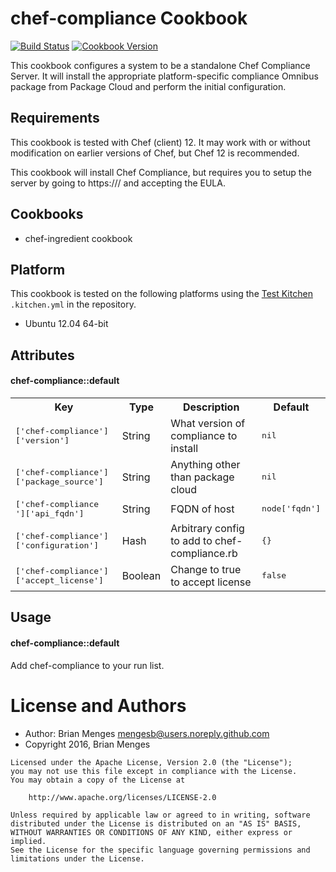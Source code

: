 chef-compliance Cookbook
=======================

[![Build Status](https://travis-ci.org/mengesb/chef-compliance.svg?branch=master)](https://travis-ci.org/mengesb/chef-compliance)
[![Cookbook Version](https://img.shields.io/cookbook/v/chef-compliance.svg)](https://supermarket.chef.io/cookbooks/chef-compliance)

This cookbook configures a system to be a standalone Chef Compliance Server. It
will install the appropriate platform-specific compliance Omnibus
package from Package Cloud and perform the initial configuration.


Requirements
------------
This cookbook is tested with  Chef (client) 12. It may work with or
without modification on earlier versions of Chef, but Chef 12 is
recommended.

This cookbook will install Chef Compliance, but requires you to setup
the server by going to https://<host>/ and accepting the EULA.

## Cookbooks

* chef-ingredient cookbook

## Platform

This cookbook is tested on the following platforms using the
[Test Kitchen](http://kitchen.ci) `.kitchen.yml` in the repository.

- Ubuntu 12.04 64-bit

Attributes
----------

#### chef-compliance::default
<table>
  <tr>
    <th>Key</th>
    <th>Type</th>
    <th>Description</th>
    <th>Default</th>
  </tr>
  <tr>
    <td><tt>['chef-compliance']['version']</tt></td>
    <td>String</td>
    <td>What version of compliance to install</td>
    <td><tt>nil</tt></td>
  </tr>
  <tr>
    <td><tt>['chef-compliance']['package_source']</tt></td>
    <td>String</td>
    <td>Anything other than package cloud</td>
    <td><tt>nil</tt></td>
  </tr>
  <tr>
    <td><tt>['chef-compliance ']['api_fqdn']</tt></td>
    <td>String</td>
    <td>FQDN of host</td>
    <td><tt>node['fqdn']</tt></td>
  </tr>
  <tr>
    <td><tt>['chef-compliance']['configuration']</tt></td>
    <td>Hash</td>
    <td>Arbitrary config to add to chef-compliance.rb</td>
    <td><tt>{}</tt></td>
  </tr>
  <tr>
    <td><tt>['chef-compliance']['accept_license']</tt></td>
    <td>Boolean</td>
    <td>Change to true to accept license</td>
    <td><tt>false</tt></td>
  </tr>
</table>

Usage
-----
#### chef-compliance::default

Add chef-compliance to your run list.


# License and Authors

* Author: Brian Menges <mengesb@users.noreply.github.com>
* Copyright 2016, Brian Menges

```text
Licensed under the Apache License, Version 2.0 (the "License");
you may not use this file except in compliance with the License.
You may obtain a copy of the License at

    http://www.apache.org/licenses/LICENSE-2.0

Unless required by applicable law or agreed to in writing, software
distributed under the License is distributed on an "AS IS" BASIS,
WITHOUT WARRANTIES OR CONDITIONS OF ANY KIND, either express or implied.
See the License for the specific language governing permissions and
limitations under the License.
```

